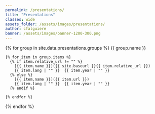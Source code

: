 ```yaml
---
permalink: /presentations/
title: "Presentations"
classes: wide
assets_folder: /assets/images/presentations/
author: cfalguiere
banner: /assets/images/banner-1200-300.png
---
```

{% for group in site.data.presentations.groups %}
{{ group.name }}

    {% for item in group.items %}
      {% if item.relative_url != "" %}
        [{{ item.name }}]({{ site.baseurl }}{{ item.relative_url }})   
        {{ item.lang | "" }}  {{ item.year | "" }}
      {% else %}
        [{{ item.name }}]({{ item.url }})   
        {{ item.lang | "" }}  {{ item.year | "" }}
      {% endif %}

    {% endfor %}

{% endfor %}
